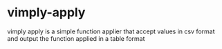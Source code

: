 # vimply-apply

vimply apply is a simple function applier that accept values in csv format and output the function applied in a table format

